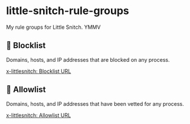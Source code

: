 # little-snitch-rule-groups

My rule groups for Little Snitch. YMMV

## 🙅 Blocklist

Domains, hosts, and IP addresses that are blocked on any process.

[x-littlesnitch: Blocklist URL](x-littlesnitch:subscribe-rules?url=https%3A%2F%2Fraw.githubusercontent.com%2Fzulaica%2Flittle-snitch-rule-groups%2Fmain%2F%F0%9F%99%85%2520Blocklist.lsrules)

## 🙆 Allowlist

Domains, hosts, and IP addresses that have been vetted for any process.

[x-littlesnitch: Allowlist URL](x-littlesnitch:subscribe-rules?url=https%3A%2F%2Fraw.githubusercontent.com%2Fzulaica%2Flittle-snitch-rule-groups%2Fmain%2F%F0%9F%99%86%2520Allowlist.lsrules%0A)
